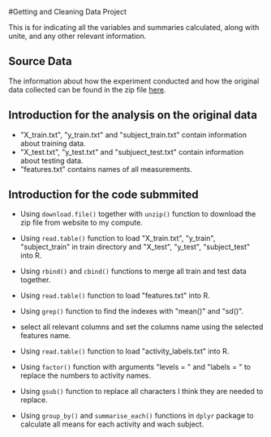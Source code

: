 #Getting and Cleaning Data Project

This is for indicating all the variables and summaries calculated, along with unite, and any other relevant information.

## Source Data

The information about how the experiment conducted and how the original data collected can be found in the zip file [here](https://d396qusza40orc.cloudfront.net/getdata%2Fprojectfiles%2FUCI%20HAR%20Dataset.zip).

## Introduction for the analysis on the original data

- "X_train.txt", "y_train.txt" and "subject_train.txt" contain information about training data.
- "X_test.txt", "y_test.txt" and "subjuect_test.txt" contain information about testing data.
- "features.txt" contains names of all measurements.

## Introduction for the code submmited

- Using `download.file()` together with `unzip()` function to download the zip file from website to my compute. 
- Using `read.table()` function to load "X_train.txt", "y_train", "subject_train" in train directory and "X_test", "y_test", "subject_test" into R.
- Using `rbind()` and `cbind()` functions to merge all train and test data together.

- Using `read.table()` function to load "features.txt" into R.
- Using `grep()` function to find the indexes with "mean()" and "sd()".
- select all relevant columns and set the columns name using the selected features name.

- Using `read.table()` function to load "activity_labels.txt" into R.
- Using `factor()` function with arguments "levels = " and "labels = " to replace the numbers to activity names.

- Using `gsub()` function to replace all characters I think they are needed to replace.

- Using `group_by()` and `summarise_each()` functions in `dplyr` package to calculate all means for each activity and wach subject.